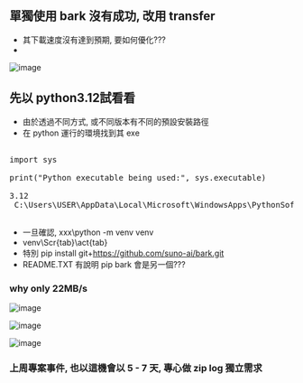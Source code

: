 ## 單獨使用 bark 沒有成功, 改用 transfer
- 其下載速度沒有達到預期, 要如何優化???
- 
![image](https://github.com/user-attachments/assets/f29b99d7-5e7e-42c9-8091-4265099802ce)



## 先以 python3.12試看看
- 由於透過不同方式, 或不同版本有不同的預設安裝路徑
- 在 python 運行的環境找到其 exe
<pre>

import sys

print("Python executable being used:", sys.executable)

3.12
 C:\Users\USER\AppData\Local\Microsoft\WindowsApps\PythonSoftwareFoundation.Python.3.12_qbz5n2kfra8p0\python.exe
 </pre>
- 一旦確認,   xxx\python -m venv venv
- venv\Scr{tab}\act{tab}
- 特別 pip install git+https://github.com/suno-ai/bark.git
- README.TXT 有說明 pip bark 會是另一個???

### why only 22MB/s

![image](https://github.com/user-attachments/assets/3535c12c-2d60-413a-8b39-8274c05511b2)

![image](https://github.com/user-attachments/assets/7cbb784f-210c-438a-8f4a-5c0b6ef636c6)


![image](https://github.com/user-attachments/assets/3df50899-8aff-40f6-9977-116f7e874d9a)
### 上周專案事件, 也以這機會以 5 - 7 天, 專心做 zip log 獨立需求 
